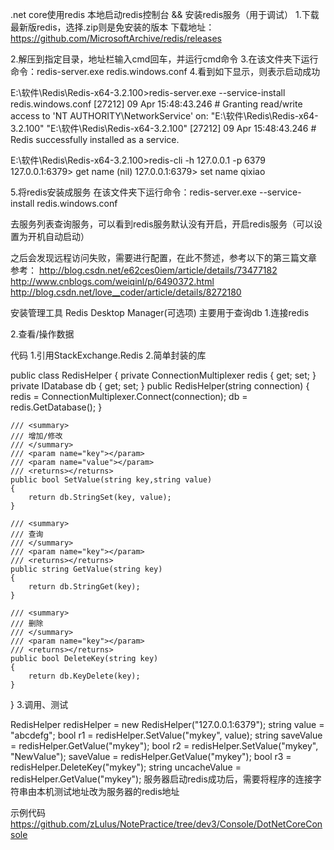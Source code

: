 ﻿.net core使用redis
本地启动redis控制台 && 安装redis服务（用于调试）
1.下载最新版redis，选择.zip则是免安装的版本
下载地址：https://github.com/MicrosoftArchive/redis/releases

 


2.解压到指定目录，地址栏输入cmd回车，并运行cmd命令
3.在该文件夹下运行命令：redis-server.exe redis.windows.conf
4.看到如下显示，则表示启动成功


E:\软件\Redis\Redis-x64-3.2.100>redis-server.exe --service-install redis.windows.conf
[27212] 09 Apr 15:48:43.246 # Granting read/write access to 'NT AUTHORITY\NetworkService' on: "E:\软件\Redis\Redis-x64-3.2.100" "E:\软件\Redis\Redis-x64-3.2.100\"
[27212] 09 Apr 15:48:43.246 # Redis successfully installed as a service.

E:\软件\Redis\Redis-x64-3.2.100>redis-cli -h 127.0.0.1 -p 6379
127.0.0.1:6379> get name
(nil)
127.0.0.1:6379> set name qixiao
 


5.将redis安装成服务
在该文件夹下运行命令：redis-server.exe --service-install redis.windows.conf

 


去服务列表查询服务，可以看到redis服务默认没有开启，开启redis服务（可以设置为开机自动启动）

 


之后会发现远程访问失败，需要进行配置，在此不赘述，参考以下的第三篇文章
参考：
http://blog.csdn.net/e62ces0iem/article/details/73477182
http://www.cnblogs.com/weiqinl/p/6490372.html
http://blog.csdn.net/love__coder/article/details/8272180

 

安装管理工具 Redis Desktop Manager(可选项)
主要用于查询db
1.连接redis

 


2.查看/操作数据

 

 

代码
1.引用StackExchange.Redis
2.简单封装的库

public class RedisHelper
{
    private ConnectionMultiplexer redis { get; set; }
    private IDatabase db { get; set; }
    public RedisHelper(string connection)
    {
        redis = ConnectionMultiplexer.Connect(connection);
        db = redis.GetDatabase();
    }

    /// <summary>
    /// 增加/修改
    /// </summary>
    /// <param name="key"></param>
    /// <param name="value"></param>
    /// <returns></returns>
    public bool SetValue(string key,string value)
    {
        return db.StringSet(key, value);
    }

    /// <summary>
    /// 查询
    /// </summary>
    /// <param name="key"></param>
    /// <returns></returns>
    public string GetValue(string key)
    {
        return db.StringGet(key);
    }

    /// <summary>
    /// 删除
    /// </summary>
    /// <param name="key"></param>
    /// <returns></returns>
    public bool DeleteKey(string key)
    {
        return db.KeyDelete(key);
    }
}
3.调用、测试

RedisHelper redisHelper = new RedisHelper("127.0.0.1:6379");
string value = "abcdefg";
bool r1 = redisHelper.SetValue("mykey", value);
string saveValue = redisHelper.GetValue("mykey");
bool r2 = redisHelper.SetValue("mykey", "NewValue");
saveValue = redisHelper.GetValue("mykey");
bool r3 = redisHelper.DeleteKey("mykey");
string uncacheValue = redisHelper.GetValue("mykey");
服务器启动redis成功后，需要将程序的连接字符串由本机测试地址改为服务器的redis地址

示例代码
https://github.com/zLulus/NotePractice/tree/dev3/Console/DotNetCoreConsole